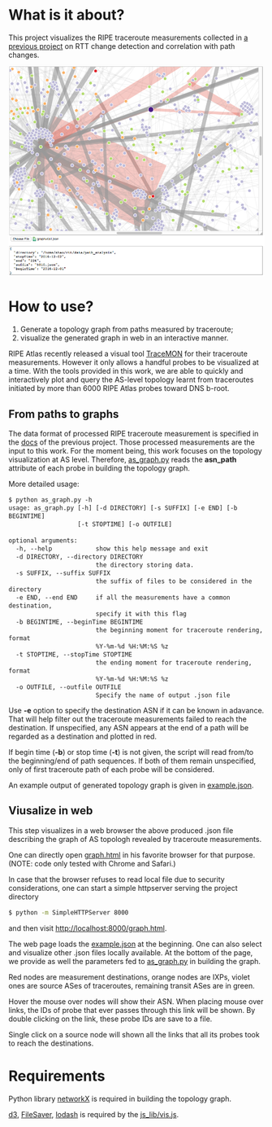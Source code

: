 # What is it about?
This project visualizes the RIPE traceroute measurements collected in [a previous project](https://github.com/WenqinSHAO/rtt.git)
on RTT change detection and correlation with path changes.

![Screenshot of the visualization interface](./screenshot.png)

# How to use?
1. Generate a topology graph from paths measured by traceroute;
2. visualize the generated graph in web in an interactive manner.

RIPE Atlas recently released a visual tool [TraceMON](https://labs.ripe.net/Members/massimo_candela/tracemon-traceroute-visualisation-network-debugging-tool)
for their traceroute measurements.
However it only allows a handful probes to be visualized at a time.
With the tools provided in this work, we are able to quickly and interactively
plot and query the AS-level topology learnt from traceroutes initiated by more than 6000 RIPE Atlas probes toward DNS b-root.

## From paths to graphs
The data format of processed RIPE traceroute measurement is specified in the [docs](https://github.com/WenqinSHAO/rtt/blob/master/docs/path_analysis.md#output)
of the previous project. Those processed measurements are the input to this work.
For the moment being, this work focuses on the topology visualization at AS level.
Therefore, [as_graph.py](./as_graph.py) reads the __asn_path__ attribute of each probe
in building the topology graph.

More detailed usage:
```
$ python as_graph.py -h
usage: as_graph.py [-h] [-d DIRECTORY] [-s SUFFIX] [-e END] [-b BEGINTIME]
                   [-t STOPTIME] [-o OUTFILE]

optional arguments:
  -h, --help            show this help message and exit
  -d DIRECTORY, --directory DIRECTORY
                        the directory storing data.
  -s SUFFIX, --suffix SUFFIX
                        the suffix of files to be considered in the directory
  -e END, --end END     if all the measurements have a common destination,
                        specify it with this flag
  -b BEGINTIME, --beginTime BEGINTIME
                        the beginning moment for traceroute rendering, format
                        %Y-%m-%d %H:%M:%S %z
  -t STOPTIME, --stopTime STOPTIME
                        the ending moment for traceroute rendering, format
                        %Y-%m-%d %H:%M:%S %z
  -o OUTFILE, --outfile OUTFILE
                        Specify the name of output .json file

```
Use __-e__ option to specify the destination ASN if it can be known in adavance.
That will help filter out the traceroute measurements failed to reach the destination.
If unspecified, any ASN appears at the end of a path will be regarded as a destination and
plotted in red.

If begin time (__-b__) or stop time (__-t__) is not given,
the script will read from/to the beginning/end of path sequences.
If both of them remain unspecified, only of first traceroute path of each probe will be considered.

An example output of generated topology graph is given in [example.json](./example.json).

## Viusalize in web
This step visualizes in a web browser the above produced .json file describing the graph
of AS topologh revealed by traceroute measurements.

One can directly open [graph.html](./graph.html) in his favorite browser for that purpose.
(NOTE: code only tested with Chrome and Safari.)

In case that the browser refuses to read local file due to security considerations, one
can start a simple httpserver serving the project directory
```bash
$ python -m SimpleHTTPServer 8000

```
and then visit [http://localhost:8000/graph.html](http://localhost:8000/graph.html).

The web page loads the [example.json](./example.json) at the beginning.
One can also select and visualize other .json files locally available.
At the bottom of the page, we provide as well the parameters fed to [as_graph.py](./as_graph.py)
in building the graph.

Red nodes are measurement destinations, orange nodes are IXPs, violet ones are source ASes
of traceroutes, remaining transit ASes are in green.

Hover the mouse over nodes will show their ASN.
When placing mouse over links, the IDs of probe that ever passes through this link will be shown.
By double clicking on the link, these probe IDs are save to a file.

Single click on a source node will shown all the links that all its probes took to reach the destinations.

# Requirements
Python library [networkX](https://networkx.github.io) is required in building the topology graph.

[d3](https://d3js.org), [FileSaver](https://github.com/eligrey/FileSaver.js.git), [lodash](https://lodash.com) is
required by the [js_lib/vis.js](./js_lib/vis.js).